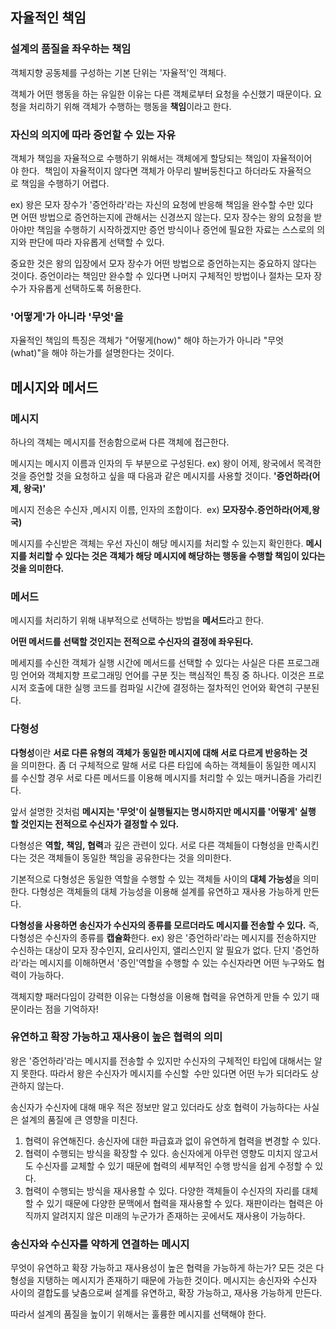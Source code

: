 ## 자율적인 책임
### 설계의 품질을 좌우하는 책임
객체지향 공동체를 구성하는 기본 단위는 '자율적'인 객체다.

객체가 어떤 행동을 하는 유일한 이유는 다른 객체로부터 요청을 수신했기 때문이다. 요청을 처리하기 위해 객체가 수행하는 행동을 **책임**이라고 한다.

### 자신의 의지에 따라 증언할 수 있는 자유
객체가 책임을 자율적으로 수행하기 위해서는 객체에게 할당되는 책임이 자율적이어야 한다. 
책임이 자율적이지 않다면 객체가 아무리 발버둥친다고 하더라도 자율적으로 책임을 수행하기 어렵다.

ex) 왕은 모자 장수가 '증언하라'라는 자신의 요청에 반응해 책임을 완수할 수만 있다면 어떤 방법으로 증언하는지에 관해서는 신경쓰지 않는다. 모자 장수는 왕의 요청을 받아야만 책임을 수행하기 시작하겠지만 증언 방식이나 증언에 필요한 자료는 스스로의 의지와 판단에 따라 자유롭게 선택할 수 있다.

중요한 것은 왕의 입장에서 모자 장수가 어떤 방법으로 증언하는지는 중요하지 않다는 것이다.
증언이라는 책임만 완수할 수 있다면 나머지 구체적인 방법이나 절차는 모자 장수가 자유롭게 선택하도록 허용한다.

### '어떻게'가 아니라 '무엇'을
자율적인 책임의 특징은 객체가 "어떻게(how)" 해야 하는가가 아니라 "무엇(what)"을 해야 하는가를 설명한다는 것이다.


## 메시지와 메서드
### 메시지
하나의 객체는 메시지를 전송함으로써 다른 객체에 접근한다.

메시지는 메시지 이름과 인자의 두 부분으로 구성된다. 
ex) 왕이 어제, 왕국에서 목격한 것을 증언할 것을 요청하고 싶을 때 다음과 같은 메시지를 사용할 것이다. **'증언하라(어제, 왕국)'**

메시지 전송은 수신자 ,메시지 이름, 인자의 조합이다. 
ex) **모자장수.증언하라(어제,왕국)**

메시지를 수신받은 객체는 우선 자신이 해당 메시지를 처리할 수 있는지 확인한다.
**메시지를 처리할 수 있다는 것은 객체가 해당 메시지에 해당하는 행동을 수행할 책임이 있다는 것을 의미한다.**

### 메서드
메시지를 처리하기 위해 내부적으로 선택하는 방법을 **메서드**라고 한다.

**어떤 메서드를 선택할 것인지는 전적으로 수신자의 결정에 좌우된다.**

메세지를 수신한 객체가 실행 시간에 메서드를 선택할 수 있다는 사실은 다른 프로그래밍 언어와 객체지향 프로그래밍 언어를 구분 짓는 핵심적인 특징 중 하나다. 이것은 프로시저 호출에 대한 실행 코드를 컴파일 시간에 결정하는 절차적인 언어와 확연히 구분된다.

### 다형성
**다형성**이란 **서로 다른 유형의 객체가 동일한 메시지에 대해 서로 다르게 반응하는 것**을 의미한다. 좀 더 구체적으로 말해 서로 다른 타입에 속하는 객체들이 동일한 메시지를 수신할 경우 서로 다른 메서드를 이용해 메시지를 처리할 수 있는 매커니즘을 가리킨다.

앞서 설명한 것처럼 **메시지는 '무엇'이 실행될지는 명시하지만 메시지를 '어떻게' 실행할 것인지는 전적으로 수신자가 결정할 수 있다.**

다형성은 **역할, 책임, 협력**과 깊은 관련이 있다. 서로 다른 객체들이 다형성을 만족시킨다는 것은 객체들이 동일한 책임을 공유한다는 것을 의미한다.

기본적으로 다형성은 동일한 역할을 수행할 수 있는 객체들 사이의 **대체 가능성**을 의미한다.
다형성은 객체들의 대체 가능성을 이용해 설계를 유연하고 재사용 가능하게 만든다.

**다형성을 사용하면 송신자가 수신자의 종류를 모르더라도 메시지를 전송할 수 있다.**
즉, 다형성은 수신자의 종류를 **캡슐화**한다.
ex) 왕은 '증언하라'라는 메시지를 전송하지만 수신하는 대상이 모자 장수인지, 요리사인지, 앨리스인지 알 필요가 없다. 단지 '증언하라'라는 메시지를 이해하면서 '증인'역할을 수행할 수 있는 수신자라면 어떤 누구와도 협력이 가능하다.

객체지향 패러다임이 강력한 이유는 다형성을 이용해 협력을 유연하게 만들 수 있기 때문이라는 점을 기억하자!

### 유연하고 확장 가능하고 재사용이 높은 협력의 의미
왕은 '증언하라'라는 메시지를 전송할 수 있지만 수신자의 구체적인 타입에 대해서는 알지 못한다. 따라서 왕은 수신자가 메시지를 수신할  수만 있다면 어떤 누가 되더라도 상관하지 않는다.

송신자가 수신자에 대해 매우 적은 정보만 알고 있더라도 상호 협력이 가능하다는 사실은 설계의 품질에 큰 영향을 미친다.

1. 협력이 유연해진다. 송신자에 대한 파급효과 없이 유연하게 협력을 변경할 수 있다.
2. 협력이 수행되는 방식을 확장할 수 있다. 송신자에게 아무런 영향도 미치지 않고서도 수신자를 교체할 수 있기 때문에 협력의 세부적인 수행 방식을 쉽게 수정할 수 있다.
3. 협력이 수행되는 방식을 재사용할 수 있다. 다양한 객체들이 수신자의 자리를 대체할 수 있기 때문에 다양한 문맥에서 협력을 재사용할 수 있다. 재판이라는 협력은 아직까지 알려지지 않은 미래의 누군가가 존재하는 곳에서도 재사용이 가능하다.

### 송신자와 수신자를 약하게 연결하는 메시지
무엇이 유연하고 확장 가능하고 재사용성이 높은 협력을 가능하게 하는가?
모든 것은 다형성을 지탱하는 메시지가 존재하기 때문에 가능한 것이다.
메시지는 송신자와 수신자 사이의 결합도를 낮춤으로써 설계를 유연하고, 확장 가능하고, 재사용 가능하게 만든다.

따라서 설계의 품질을 높이기 위해서는 훌륭한 메시지를 선택해야 한다.